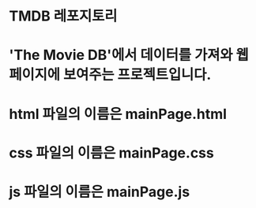 # TMDB 레포지토리

# 'The Movie DB'에서 데이터를 가져와 웹페이지에 보여주는 프로젝트입니다.

# html  파일의 이름은   mainPage.html
# css   파일의 이름은   mainPage.css
# js    파일의 이름은   mainPage.js

# 
